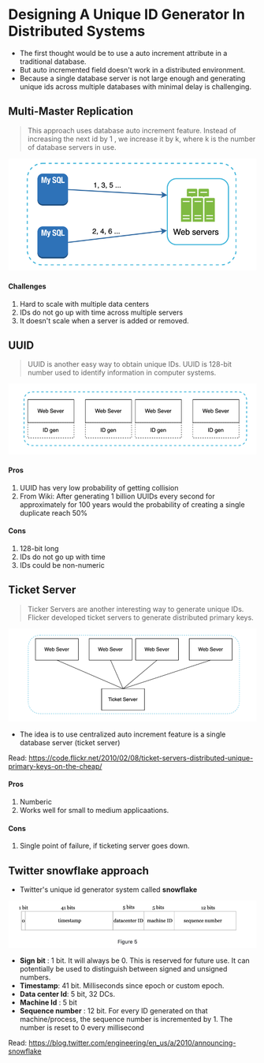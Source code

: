 # Designing A Unique ID Generator In Distributed Systems


* The first thought would be to use a auto increment attribute in a traditional database.
* But auto incremented field doesn't work in a distributed environment.
* Because a single database server is not large enough and generating unique ids 
across multiple databases with minimal delay is challenging.


## Multi-Master Replication

> This approach uses database auto increment feature. Instead of increasing 
> the next id by 1 , we increase it by k, where k is the number of database servers
> in use. 

![img.png](images/multi_master.png)

#### Challenges
1. Hard to scale with multiple data centers
2. IDs do not go up with time across multiple servers
3. It doesn't scale when a server is added or removed.

## UUID
> UUID is another easy way to obtain unique IDs. UUID is 128-bit number used to
> identify information in computer systems. 

![img.png](images/uuid.png)

#### Pros
1. UUID has very low probability of getting collision
2. From Wiki: After generating 1 billion UUIDs every second for approximately for
100 years would the probability of creating a single duplicate reach 50%

#### Cons
1. 128-bit long
2. IDs do not go up with time
3. IDs could be non-numeric

## Ticket Server
> Ticker Servers are another interesting way to generate unique IDs. 
> Flicker developed ticket servers to generate distributed primary keys.

![img.png](images/ticketing_server.png)

* The idea is to use centralized auto increment feature 
is a single database server (ticket server)

Read: https://code.flickr.net/2010/02/08/ticket-servers-distributed-unique-primary-keys-on-the-cheap/


#### Pros
1. Numberic
2. Works well for small to medium applicaations.

#### Cons
1. Single point of failure, if ticketing server goes down.


## Twitter snowflake approach

* Twitter's unique id generator system called **snowflake**

![img.png](images/snowflake.png)

* **Sign bit** : 1 bit. It will always be 0. 
This is reserved for future use. It can potentially be used to 
distinguish between signed and unsigned numbers.
* **Timestamp**: 41 bit. Milliseconds since epoch or custom epoch. 
* **Data center Id**: 5 bit, 32 DCs. 
* **Machine Id** : 5 bit
* **Sequence number** : 12 bit. For every ID generated
on that machine/process, the sequence number is incremented by 1.
The number is reset to 0 every millisecond

Read: https://blog.twitter.com/engineering/en_us/a/2010/announcing-snowflake

